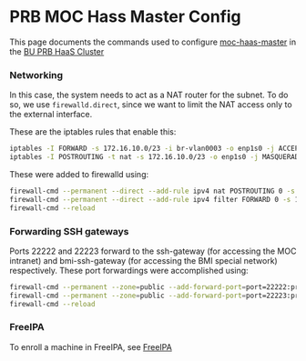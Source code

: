 # PRB MOC Hass Master Config
This page documents the commands used to configure [moc-haas-master](HaaS-Development-Environment.html) in the [BU PRB HaaS Cluster](BU-PRB-Cluster.html)

### Networking
In this case, the system needs to act as a NAT router for the subnet. To do so, we use `firewalld.direct`, since we want to limit the NAT access only to the external interface.

These are the iptables rules that enable this:
```bash
iptables -I FORWARD -s 172.16.10.0/23 -i br-vlan0003 -o enp1s0 -j ACCEPT
iptables -I POSTROUTING -t nat -s 172.16.10.0/23 -o enp1s0 -j MASQUERADE
```

These were added to firewalld using:
```bash
firewall-cmd --permanent --direct --add-rule ipv4 nat POSTROUTING 0 -s 172.16.10.0/23 -o enp1s0 -j MASQUERADE
firewall-cmd --permanent --direct --add-rule ipv4 filter FORWARD 0 -s 172.16.10.0/23 -i br-vlan0003 -o enp1s0 -j ACCEPT
firewall-cmd --reload
```

### Forwarding SSH gateways
Ports 22222 and 22223 forward to the ssh-gateway (for accessing the MOC intranet) and bmi-ssh-gateway (for accessing the BMI special network) respectively. These port forwardings were accomplished using:

```bash
firewall-cmd --permanent --zone=public --add-forward-port=port=22222:proto=tcp:toport=22:toaddr=172.16.10.100
firewall-cmd --permanent --zone=public --add-forward-port=port=22223:proto=tcp:toport=22:toaddr=172.16.10.99
firewall-cmd --reload
```

### FreeIPA
To enroll a machine in FreeIPA, see [FreeIPA](../FreeIPA.html)

